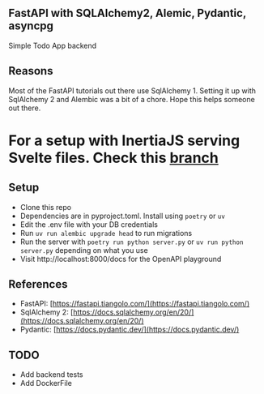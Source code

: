 ## FastAPI with SQLAlchemy2, Alemic, Pydantic, asyncpg
  Simple Todo App backend


## Reasons
Most of the FastAPI tutorials out there use SqlAlchemy 1.
Setting it up with SqlAlchemy 2 and Alembic was a bit of a chore. Hope this helps someone out there.


# For a setup with InertiaJS serving Svelte files. Check this [branch](https://github.com/0ff1ane/fastapi-sqlalchemy2-alembic/tree/inertia-svelte)


## Setup
  * Clone this repo
  * Dependencies are in pyproject.toml. Install using `poetry` or `uv`
  * Edit the .env file with your DB credentials
  * Run `uv run alembic upgrade head` to run migrations
  * Run the server with `poetry run python server.py` or `uv run python server.py` depending on what you use
  * Visit http://localhost:8000/docs for the OpenAPI playground


## References
  * FastAPI: [https://fastapi.tiangolo.com/](https://fastapi.tiangolo.com/)
  * SqlAlchemy 2: [https://docs.sqlalchemy.org/en/20/](https://docs.sqlalchemy.org/en/20/)
  * Pydantic: [https://docs.pydantic.dev/](https://docs.pydantic.dev/)

## TODO
  * Add backend tests
  * Add DockerFile
